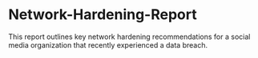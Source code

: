 # Network-Hardening-Report
This report outlines key network hardening recommendations for a social media organization that recently experienced a data breach.
